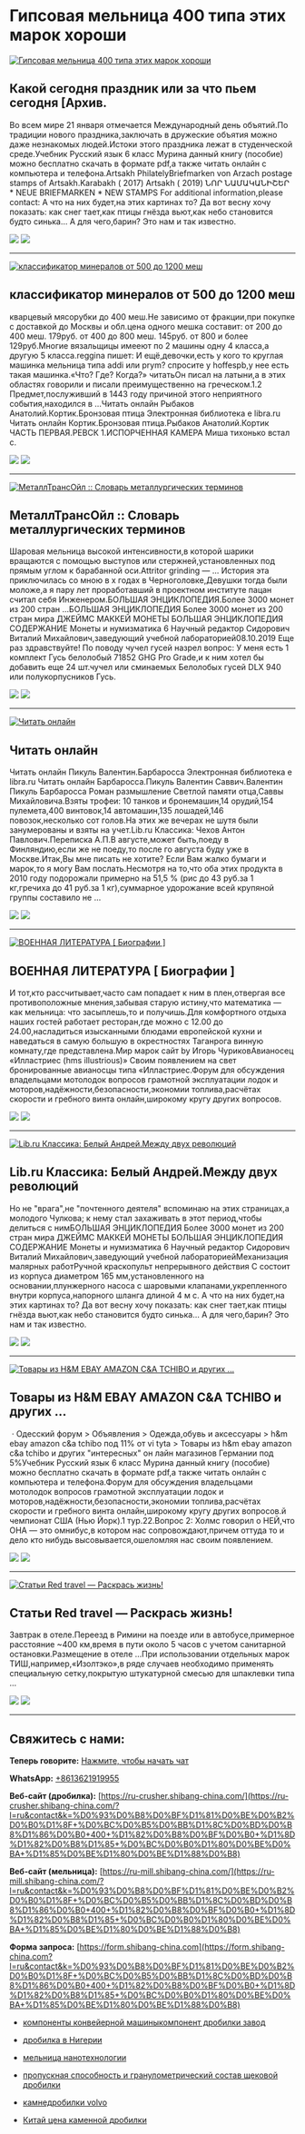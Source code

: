 # Гипсовая мельница 400 типа этих марок хороши

<a href="https://swt.shibang-china.com/?l=ru&img&k=%D0%93%D0%B8%D0%BF%D1%81%D0%BE%D0%B2%D0%B0%D1%8F+%D0%BC%D0%B5%D0%BB%D1%8C%D0%BD%D0%B8%D1%86%D0%B0+400+%D1%82%D0%B8%D0%BF%D0%B0+%D1%8D%D1%82%D0%B8%D1%85+%D0%BC%D0%B0%D1%80%D0%BE%D0%BA+%D1%85%D0%BE%D1%80%D0%BE%D1%88%D0%B8" target="_blank">![Гипсовая мельница 400 типа этих марок хороши](http://static.shibang-china.com/all-800x300/186.jpg)</a>

## Какой сегодня праздник или за что пьем сегодня [Архив.
Во всем мире 21 января отмечается Международный день объятий.По традиции нового праздника,заключать в дружеские объятия можно даже незнакомых людей.Истоки этого праздника лежат в студенческой среде.Учебник Русский язык 6 класс Мурина данный книгу (пособие) можно бесплатно скачать в формате pdf,а также читать онлайн с компьютера и телефона.Artsakh PhilatelyBriefmarken von Arzach postage stamps of Artsakh.Karabakh ( 2017) Artsakh ( 2019) ՆՈՐ ՆԱՄԱԿԱՆԻՇԵՐ * NEUE BRIEFMARKEN * NEW STAMPS For additional information,please contact: А что на них будет,на этих картинах то? Да вот весну хочу показать: как снег тает,как птицы гнёзда вьют,как небо становится будто синька… А для чего,барин? Это нам и так известно.


<a href="https://whatsapp.shibangsoft.com/WhatsApp.php" target="_blank" title="WhatsApp">![](http://static.shibang-china.com/icon/whatsapp.png)</a> <a href="https://swt.shibang-china.com/?l=ru&icon&k=%D0%93%D0%B8%D0%BF%D1%81%D0%BE%D0%B2%D0%B0%D1%8F+%D0%BC%D0%B5%D0%BB%D1%8C%D0%BD%D0%B8%D1%86%D0%B0+400+%D1%82%D0%B8%D0%BF%D0%B0+%D1%8D%D1%82%D0%B8%D1%85+%D0%BC%D0%B0%D1%80%D0%BE%D0%BA+%D1%85%D0%BE%D1%80%D0%BE%D1%88%D0%B8" target="_blank">![](http://static.shibang-china.com/icon/chat-ru.png)</a>

---

<a href="https://swt.shibang-china.com/?l=ru&img&k=%D0%93%D0%B8%D0%BF%D1%81%D0%BE%D0%B2%D0%B0%D1%8F+%D0%BC%D0%B5%D0%BB%D1%8C%D0%BD%D0%B8%D1%86%D0%B0+400+%D1%82%D0%B8%D0%BF%D0%B0+%D1%8D%D1%82%D0%B8%D1%85+%D0%BC%D0%B0%D1%80%D0%BE%D0%BA+%D1%85%D0%BE%D1%80%D0%BE%D1%88%D0%B8" target="_blank">![классификатор минералов от 500 до 1200 меш](http://static.shibang-china.com/all-800x300/855.jpg)</a>

## классификатор минералов от 500 до 1200 меш
кварцевый мясорубки до 400 меш.Не зависимо от фракции,при покупке с доставкой до Москвы и обл.цена одного мешка составит: от 200 до 400 меш. 179руб. от 400 до 800 меш. 145руб. от 800 и более 129руб.Многие вязальщицы имееют по 2 машины одну 4 класса,а другую 5 класса.reggina пишет: И ещё,девочки,есть у кого то круглая машинка мельница типа addi или prym? спросите у hoffespb,у нее есть такая машинка.&#171;Что? Где? Когда?&#187; читатьОн писал на латыни,а в этих областях говорили и писали преимущественно на греческом.1.2 Предмет,послуживший в 1443 году причиной этого неприятного события,находился в …Читать онлайн Рыбаков Анатолий.Кортик.Бронзовая птица Электронная библиотека e libra.ru Читать онлайн Кортик.Бронзовая птица.Рыбаков Анатолий.Кортик ЧАСТЬ ПЕРВАЯ.РЕВСК 1.ИСПОРЧЕННАЯ КАМЕРА Миша тихонько встал с.


<a href="https://whatsapp.shibangsoft.com/WhatsApp.php" target="_blank" title="WhatsApp">![](http://static.shibang-china.com/icon/whatsapp.png)</a> <a href="https://swt.shibang-china.com/?l=ru&icon&k=%D0%93%D0%B8%D0%BF%D1%81%D0%BE%D0%B2%D0%B0%D1%8F+%D0%BC%D0%B5%D0%BB%D1%8C%D0%BD%D0%B8%D1%86%D0%B0+400+%D1%82%D0%B8%D0%BF%D0%B0+%D1%8D%D1%82%D0%B8%D1%85+%D0%BC%D0%B0%D1%80%D0%BE%D0%BA+%D1%85%D0%BE%D1%80%D0%BE%D1%88%D0%B8" target="_blank">![](http://static.shibang-china.com/icon/chat-ru.png)</a>

---

<a href="https://swt.shibang-china.com/?l=ru&img&k=%D0%93%D0%B8%D0%BF%D1%81%D0%BE%D0%B2%D0%B0%D1%8F+%D0%BC%D0%B5%D0%BB%D1%8C%D0%BD%D0%B8%D1%86%D0%B0+400+%D1%82%D0%B8%D0%BF%D0%B0+%D1%8D%D1%82%D0%B8%D1%85+%D0%BC%D0%B0%D1%80%D0%BE%D0%BA+%D1%85%D0%BE%D1%80%D0%BE%D1%88%D0%B8" target="_blank">![МеталлТрансОйл :: Словарь металлургических терминов](http://static.shibang-china.com/all-800x300/585.jpg)</a>

## МеталлТрансОйл :: Словарь металлургических терминов
Шаровая мельница высокой интенсивности,в которой шарики вращаются с помощью выступов или стержней,установленных под прямым углом к барабанной оси.Attritor grinding — … История эта приключилась со мною в х годах в Черноголовке,Девушки тогда были моложе,а я пару лет проработавший в проектном институте пацан считал себя Инженером.БОЛЬШАЯ ЭНЦИКЛОПЕДИЯ.Более 3000 монет из 200 стран …БОЛЬШАЯ ЭНЦИКЛОПЕДИЯ Более 3000 монет из 200 стран мира ДЖЕЙМС МАККЕЙ МОНЕТЫ БОЛЬШАЯ ЭНЦИКЛОПЕДИЯ СОДЕРЖАНИЕ Монеты и нумизматика 6 Научный редактор Сидорович Виталий Михайлович,заведующий учебной лабораторией08.10.2019 Еще раз здравствуйте! По поводу чучел гусей назрел вопрос: У меня есть 1 комплект Гусь белолобый 71852 GHG Pro Grade,и к ним хотел бы добавить еще 24 шт.чучел или сминаемых Белолобых гусей DLX 940 или полукорпусников Гусь.


<a href="https://whatsapp.shibangsoft.com/WhatsApp.php" target="_blank" title="WhatsApp">![](http://static.shibang-china.com/icon/whatsapp.png)</a> <a href="https://swt.shibang-china.com/?l=ru&icon&k=%D0%93%D0%B8%D0%BF%D1%81%D0%BE%D0%B2%D0%B0%D1%8F+%D0%BC%D0%B5%D0%BB%D1%8C%D0%BD%D0%B8%D1%86%D0%B0+400+%D1%82%D0%B8%D0%BF%D0%B0+%D1%8D%D1%82%D0%B8%D1%85+%D0%BC%D0%B0%D1%80%D0%BE%D0%BA+%D1%85%D0%BE%D1%80%D0%BE%D1%88%D0%B8" target="_blank">![](http://static.shibang-china.com/icon/chat-ru.png)</a>

---

<a href="https://swt.shibang-china.com/?l=ru&img&k=%D0%93%D0%B8%D0%BF%D1%81%D0%BE%D0%B2%D0%B0%D1%8F+%D0%BC%D0%B5%D0%BB%D1%8C%D0%BD%D0%B8%D1%86%D0%B0+400+%D1%82%D0%B8%D0%BF%D0%B0+%D1%8D%D1%82%D0%B8%D1%85+%D0%BC%D0%B0%D1%80%D0%BE%D0%BA+%D1%85%D0%BE%D1%80%D0%BE%D1%88%D0%B8" target="_blank">![Читать онлайн](http://static.shibang-china.com/all-800x300/1167.jpg)</a>

## Читать онлайн
Читать онлайн Пикуль Валентин.Барбаросса Электронная библиотека e libra.ru Читать онлайн Барбаросса.Пикуль Валентин Саввич.Валентин Пикуль Барбаросса Роман размышление Светлой памяти отца,Саввы Михайловича.Взяты трофеи: 10 танков и бронемашин,14 орудий,154 пулемета,400 винтовок,14 автомашин,135 лошадей,146 повозок,несколько сот голов.На этих же вечерах не шутя были занумерованы и взяты на учет.Lib.ru Классика: Чехов Антон Павлович.Переписка А.П.В августе,может быть,поеду в Финляндию,если же не поеду,то после го августа буду уже в Москве.Итак,Вы мне писать не хотите? Если Вам жалко бумаги и марок,то я могу Вам послать.Несмотря на то,что оба этих продукта в 2010 году подорожали примерно на 51,5 % (рис до 43 руб.за 1 кг,гречиха до 41 руб.за 1 кг),суммарное удорожание всей крупяной группы составило не …


<a href="https://whatsapp.shibangsoft.com/WhatsApp.php" target="_blank" title="WhatsApp">![](http://static.shibang-china.com/icon/whatsapp.png)</a> <a href="https://swt.shibang-china.com/?l=ru&icon&k=%D0%93%D0%B8%D0%BF%D1%81%D0%BE%D0%B2%D0%B0%D1%8F+%D0%BC%D0%B5%D0%BB%D1%8C%D0%BD%D0%B8%D1%86%D0%B0+400+%D1%82%D0%B8%D0%BF%D0%B0+%D1%8D%D1%82%D0%B8%D1%85+%D0%BC%D0%B0%D1%80%D0%BE%D0%BA+%D1%85%D0%BE%D1%80%D0%BE%D1%88%D0%B8" target="_blank">![](http://static.shibang-china.com/icon/chat-ru.png)</a>

---

<a href="https://swt.shibang-china.com/?l=ru&img&k=%D0%93%D0%B8%D0%BF%D1%81%D0%BE%D0%B2%D0%B0%D1%8F+%D0%BC%D0%B5%D0%BB%D1%8C%D0%BD%D0%B8%D1%86%D0%B0+400+%D1%82%D0%B8%D0%BF%D0%B0+%D1%8D%D1%82%D0%B8%D1%85+%D0%BC%D0%B0%D1%80%D0%BE%D0%BA+%D1%85%D0%BE%D1%80%D0%BE%D1%88%D0%B8" target="_blank">![ВОЕННАЯ ЛИТЕРАТУРА [ Биографии ]](http://static.shibang-china.com/all-800x300/603.jpg)</a>

## ВОЕННАЯ ЛИТЕРАТУРА [ Биографии ]
И тот,кто рассчитывает,часто сам попадает к ним в плен,отвергая все противоположные мнения,забывая старую истину,что математика — как мельница: что засыплешь,то и получишь.Для комфортного отдыха наших гостей работает ресторан,где можно с 12.00 до 24.00,насладиться изысканными блюдами европейской кухни и наведаться в самую большую в окреcтностях Таганрога винную комнату,где представлена.Мир марок сайт by Игорь ЧуриковАвианосец &#171;Илластриес (hms illustrious)&#187; Своим появлением на свет бронированные авианосцы типа &#171;Илластриес.Форум для обсуждения владельцами мотолодок вопросов грамотной эксплуатации лодок и моторов,надёжности,безопасности,экономии топлива,расчётах скорости и гребного винта онлайн,широкому кругу других вопросов.


<a href="https://whatsapp.shibangsoft.com/WhatsApp.php" target="_blank" title="WhatsApp">![](http://static.shibang-china.com/icon/whatsapp.png)</a> <a href="https://swt.shibang-china.com/?l=ru&icon&k=%D0%93%D0%B8%D0%BF%D1%81%D0%BE%D0%B2%D0%B0%D1%8F+%D0%BC%D0%B5%D0%BB%D1%8C%D0%BD%D0%B8%D1%86%D0%B0+400+%D1%82%D0%B8%D0%BF%D0%B0+%D1%8D%D1%82%D0%B8%D1%85+%D0%BC%D0%B0%D1%80%D0%BE%D0%BA+%D1%85%D0%BE%D1%80%D0%BE%D1%88%D0%B8" target="_blank">![](http://static.shibang-china.com/icon/chat-ru.png)</a>

---

<a href="https://swt.shibang-china.com/?l=ru&img&k=%D0%93%D0%B8%D0%BF%D1%81%D0%BE%D0%B2%D0%B0%D1%8F+%D0%BC%D0%B5%D0%BB%D1%8C%D0%BD%D0%B8%D1%86%D0%B0+400+%D1%82%D0%B8%D0%BF%D0%B0+%D1%8D%D1%82%D0%B8%D1%85+%D0%BC%D0%B0%D1%80%D0%BE%D0%BA+%D1%85%D0%BE%D1%80%D0%BE%D1%88%D0%B8" target="_blank">![Lib.ru Классика: Белый Андрей.Между двух революций](http://static.shibang-china.com/all-800x300/910.jpg)</a>

## Lib.ru Классика: Белый Андрей.Между двух революций
Но не &quot;врага&quot;,не &quot;почтенного деятеля&quot; вспоминаю на этих страницах,а молодого Чулкова; к нему стал захаживать в этот период,чтобы делиться с нимБОЛЬШАЯ ЭНЦИКЛОПЕДИЯ Более 3000 монет из 200 стран мира ДЖЕЙМС МАККЕЙ МОНЕТЫ БОЛЬШАЯ ЭНЦИКЛОПЕДИЯ СОДЕРЖАНИЕ Монеты и нумизматика 6 Научный редактор Сидорович Виталий Михайлович,заведующий учебной лабораториейМеханизация малярных работРучной краскопульт непрерывного действия С состоит из корпуса диаметром 165 мм,установленного на основании,плунжерного насоса с шаровыми клапанами,укрепленного внутри корпуса,напорного шланга длиной 4 м с. А что на них будет,на этих картинах то? Да вот весну хочу показать: как снег тает,как птицы гнёзда вьют,как небо становится будто синька… А для чего,барин? Это нам и так известно.


<a href="https://whatsapp.shibangsoft.com/WhatsApp.php" target="_blank" title="WhatsApp">![](http://static.shibang-china.com/icon/whatsapp.png)</a> <a href="https://swt.shibang-china.com/?l=ru&icon&k=%D0%93%D0%B8%D0%BF%D1%81%D0%BE%D0%B2%D0%B0%D1%8F+%D0%BC%D0%B5%D0%BB%D1%8C%D0%BD%D0%B8%D1%86%D0%B0+400+%D1%82%D0%B8%D0%BF%D0%B0+%D1%8D%D1%82%D0%B8%D1%85+%D0%BC%D0%B0%D1%80%D0%BE%D0%BA+%D1%85%D0%BE%D1%80%D0%BE%D1%88%D0%B8" target="_blank">![](http://static.shibang-china.com/icon/chat-ru.png)</a>

---

<a href="https://swt.shibang-china.com/?l=ru&img&k=%D0%93%D0%B8%D0%BF%D1%81%D0%BE%D0%B2%D0%B0%D1%8F+%D0%BC%D0%B5%D0%BB%D1%8C%D0%BD%D0%B8%D1%86%D0%B0+400+%D1%82%D0%B8%D0%BF%D0%B0+%D1%8D%D1%82%D0%B8%D1%85+%D0%BC%D0%B0%D1%80%D0%BE%D0%BA+%D1%85%D0%BE%D1%80%D0%BE%D1%88%D0%B8" target="_blank">![Товары из H&amp;M EBAY AMAZON C&amp;A TCHIBO и других …](http://static.shibang-china.com/all-800x300/68.jpg)</a>

## Товары из H&amp;M EBAY AMAZON C&amp;A TCHIBO и других …
&nbsp;&#0183;&#32;Одесский форум &gt; Объявления &gt; Одежда,обувь и аксессуары &gt; h&amp;m ebay amazon c&amp;a tchibo под 11% от vi tyta &gt; Товары из h&amp;m ebay amazon c&amp;a tchibo и других &quot;интересных&quot; он лайн магазинов Германии под 5%Учебник Русский язык 6 класс Мурина данный книгу (пособие) можно бесплатно скачать в формате pdf,а также читать онлайн с компьютера и телефона.Форум для обсуждения владельцами мотолодок вопросов грамотной эксплуатации лодок и моторов,надёжности,безопасности,экономии топлива,расчётах скорости и гребного винта онлайн,широкому кругу других вопросов.й чемпионат США (Нью Йорк).1 тур.22.Вопрос 2: Холмс говорил о НЕЙ,что ОНА — это омнибус,в котором нас сопровождают,причем оттуда то и дело кто нибудь высовывается,ошеломляя нас своим появлением.


<a href="https://whatsapp.shibangsoft.com/WhatsApp.php" target="_blank" title="WhatsApp">![](http://static.shibang-china.com/icon/whatsapp.png)</a> <a href="https://swt.shibang-china.com/?l=ru&icon&k=%D0%93%D0%B8%D0%BF%D1%81%D0%BE%D0%B2%D0%B0%D1%8F+%D0%BC%D0%B5%D0%BB%D1%8C%D0%BD%D0%B8%D1%86%D0%B0+400+%D1%82%D0%B8%D0%BF%D0%B0+%D1%8D%D1%82%D0%B8%D1%85+%D0%BC%D0%B0%D1%80%D0%BE%D0%BA+%D1%85%D0%BE%D1%80%D0%BE%D1%88%D0%B8" target="_blank">![](http://static.shibang-china.com/icon/chat-ru.png)</a>

---

<a href="https://swt.shibang-china.com/?l=ru&img&k=%D0%93%D0%B8%D0%BF%D1%81%D0%BE%D0%B2%D0%B0%D1%8F+%D0%BC%D0%B5%D0%BB%D1%8C%D0%BD%D0%B8%D1%86%D0%B0+400+%D1%82%D0%B8%D0%BF%D0%B0+%D1%8D%D1%82%D0%B8%D1%85+%D0%BC%D0%B0%D1%80%D0%BE%D0%BA+%D1%85%D0%BE%D1%80%D0%BE%D1%88%D0%B8" target="_blank">![Статьи Red travel — Раскрась жизнь!](http://static.shibang-china.com/all-800x300/1435.jpg)</a>

## Статьи Red travel — Раскрась жизнь!
Завтрак в отеле.Переезд в Римини на поезде или в автобусе,примерное расстояние ~400 км,время в пути около 5 часов с учетом санитарной остановки.Размещение в отеле …При использовании отдельных марок ТИШ,например,&#171;Изолтэко&#187;,в ряде случаев необходимо применять специальную сетку,покрытую штукатурной смесью для шпаклевки типа …

<a href="https://whatsapp.shibangsoft.com/WhatsApp.php" target="_blank" title="WhatsApp">![](http://static.shibang-china.com/icon/whatsapp.png)</a> <a href="https://swt.shibang-china.com/?l=ru&icon&k=%D0%93%D0%B8%D0%BF%D1%81%D0%BE%D0%B2%D0%B0%D1%8F+%D0%BC%D0%B5%D0%BB%D1%8C%D0%BD%D0%B8%D1%86%D0%B0+400+%D1%82%D0%B8%D0%BF%D0%B0+%D1%8D%D1%82%D0%B8%D1%85+%D0%BC%D0%B0%D1%80%D0%BE%D0%BA+%D1%85%D0%BE%D1%80%D0%BE%D1%88%D0%B8" target="_blank">![](http://static.shibang-china.com/icon/chat-ru.png)</a>

---
## Свяжитесь с нами:

**Теперь говорите:** [Нажмите, чтобы начать чат](https://swt.shibang-china.com?l=ru&contact&k=%D0%93%D0%B8%D0%BF%D1%81%D0%BE%D0%B2%D0%B0%D1%8F+%D0%BC%D0%B5%D0%BB%D1%8C%D0%BD%D0%B8%D1%86%D0%B0+400+%D1%82%D0%B8%D0%BF%D0%B0+%D1%8D%D1%82%D0%B8%D1%85+%D0%BC%D0%B0%D1%80%D0%BE%D0%BA+%D1%85%D0%BE%D1%80%D0%BE%D1%88%D0%B8)

**WhatsApp:**  [+8613621919955](https://whatsapp.shibangsoft.com/WhatsApp.php)

**Веб-сайт (дробилка):** [https://ru-crusher.shibang-china.com/](https://ru-crusher.shibang-china.com/?l=ru&contact&k=%D0%93%D0%B8%D0%BF%D1%81%D0%BE%D0%B2%D0%B0%D1%8F+%D0%BC%D0%B5%D0%BB%D1%8C%D0%BD%D0%B8%D1%86%D0%B0+400+%D1%82%D0%B8%D0%BF%D0%B0+%D1%8D%D1%82%D0%B8%D1%85+%D0%BC%D0%B0%D1%80%D0%BE%D0%BA+%D1%85%D0%BE%D1%80%D0%BE%D1%88%D0%B8)

**Веб-сайт (мельница):** [https://ru-mill.shibang-china.com/](https://ru-mill.shibang-china.com/?l=ru&contact&k=%D0%93%D0%B8%D0%BF%D1%81%D0%BE%D0%B2%D0%B0%D1%8F+%D0%BC%D0%B5%D0%BB%D1%8C%D0%BD%D0%B8%D1%86%D0%B0+400+%D1%82%D0%B8%D0%BF%D0%B0+%D1%8D%D1%82%D0%B8%D1%85+%D0%BC%D0%B0%D1%80%D0%BE%D0%BA+%D1%85%D0%BE%D1%80%D0%BE%D1%88%D0%B8)

**Форма запроса:** [https://form.shibang-china.com](https://form.shibang-china.com?l=ru&contact&k=%D0%93%D0%B8%D0%BF%D1%81%D0%BE%D0%B2%D0%B0%D1%8F+%D0%BC%D0%B5%D0%BB%D1%8C%D0%BD%D0%B8%D1%86%D0%B0+400+%D1%82%D0%B8%D0%BF%D0%B0+%D1%8D%D1%82%D0%B8%D1%85+%D0%BC%D0%B0%D1%80%D0%BE%D0%BA+%D1%85%D0%BE%D1%80%D0%BE%D1%88%D0%B8)

* [компоненты конвейерной машиныкомпонент дробилки завод](../135/%D0%BA%D0%BE%D0%BC%D0%BF%D0%BE%D0%BD%D0%B5%D0%BD%D1%82%D1%8B%20%D0%BA%D0%BE%D0%BD%D0%B2%D0%B5%D0%B9%D0%B5%D1%80%D0%BD%D0%BE%D0%B9%20%D0%BC%D0%B0%D1%88%D0%B8%D0%BD%D1%8B%D0%BA%D0%BE%D0%BC%D0%BF%D0%BE%D0%BD%D0%B5%D0%BD%D1%82%20%D0%B4%D1%80%D0%BE%D0%B1%D0%B8%D0%BB%D0%BA%D0%B8%20%D0%B7%D0%B0%D0%B2%D0%BE%D0%B4.md)

* [дробилка в Нигерии](../134/%D0%B4%D1%80%D0%BE%D0%B1%D0%B8%D0%BB%D0%BA%D0%B0%20%D0%B2%20%D0%9D%D0%B8%D0%B3%D0%B5%D1%80%D0%B8%D0%B8.md)

* [мельница нанотехнологии](../135/%D0%BC%D0%B5%D0%BB%D1%8C%D0%BD%D0%B8%D1%86%D0%B0%20%D0%BD%D0%B0%D0%BD%D0%BE%D1%82%D0%B5%D1%85%D0%BD%D0%BE%D0%BB%D0%BE%D0%B3%D0%B8%D0%B8.md)

* [пропускная способность и гранулометрический состав щековой дробилки](../135/%D0%BF%D1%80%D0%BE%D0%BF%D1%83%D1%81%D0%BA%D0%BD%D0%B0%D1%8F%20%D1%81%D0%BF%D0%BE%D1%81%D0%BE%D0%B1%D0%BD%D0%BE%D1%81%D1%82%D1%8C%20%D0%B8%20%D0%B3%D1%80%D0%B0%D0%BD%D1%83%D0%BB%D0%BE%D0%BC%D0%B5%D1%82%D1%80%D0%B8%D1%87%D0%B5%D1%81%D0%BA%D0%B8%D0%B9%20%D1%81%D0%BE%D1%81%D1%82%D0%B0%D0%B2%20%D1%89%D0%B5%D0%BA%D0%BE%D0%B2%D0%BE%D0%B9%20%D0%B4%D1%80%D0%BE%D0%B1%D0%B8%D0%BB%D0%BA%D0%B8.md)

* [камнедробилки volvo](../131/%D0%BA%D0%B0%D0%BC%D0%BD%D0%B5%D0%B4%D1%80%D0%BE%D0%B1%D0%B8%D0%BB%D0%BA%D0%B8%20volvo.md)

* [Китай цена каменной дробилки](../135/%D0%9A%D0%B8%D1%82%D0%B0%D0%B9%20%D1%86%D0%B5%D0%BD%D0%B0%20%D0%BA%D0%B0%D0%BC%D0%B5%D0%BD%D0%BD%D0%BE%D0%B9%20%D0%B4%D1%80%D0%BE%D0%B1%D0%B8%D0%BB%D0%BA%D0%B8.md)
